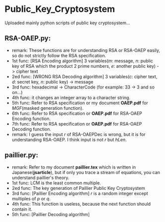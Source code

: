 # Public_Key_Cryptosystem
Uploaded mainly python scripts of public key cryptosystem...
## RSA-OAEP.py: 
- remark: These functions are for understanding RSA or RSA-OAEP easily, so do not strictly follow the RSA specification.
- 1st func: [RSA Encoding algorithm] 3 variables(_m_: message, _n_: public key of RSA which the product 2 prime numbers, _e_: another public key) -> cipher text
- 2ed func: [WRONG RSA Decoding algorithm] 3 variables(_c_: cipher text, _d_: secret key, _n_: public key) -> message
- 3rd func: hexadecimal -> CharacterCode (for example: 33 -> 3 and so on...)
- 4th func: it changes an integer array to a character string.
- 5th func: Refer to RSA specification or my document __OAEP.pdf__ for _MGF_(masked generation function). 
- 6th func: Refer to RSA specification or __OAEP.pdf__ for RSA-OAEP Encoding function.
- 7th func: Refer to RSA specification or __OAEP.pdf__ for RSA-OAEP Decoding function.
- remark: I guess the input _r_ of RSA-OAEPDec is wrong, but it is for understanding RSA-OAEP. I think input is not _r_ but _hLen_.

## paillier.py:
- remark: Refer to my document __paillier.tex__ which is written in Japanese(__jsarticle__), but if only you trace a stream of equations, you can understand paillier's theory.
- 1st func: LCM is the least common multiple.
- 2ed func: The key generation of Paillier Public Key Cryptosystem
- 3rd func: [Paillier Encoding algorithm] _r_ is a random integer except multiples of _p_ or _q_.
- 4th func: This function is useless, because the next function should contain it.
- 5th func: [Paillier Decoding algorithm] 
